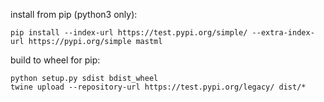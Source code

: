 
install from pip (python3 only):

```
pip install --index-url https://test.pypi.org/simple/ --extra-index-url https://pypi.org/simple mastml
```

build to wheel for pip:
```
python setup.py sdist bdist_wheel
twine upload --repository-url https://test.pypi.org/legacy/ dist/*
```
